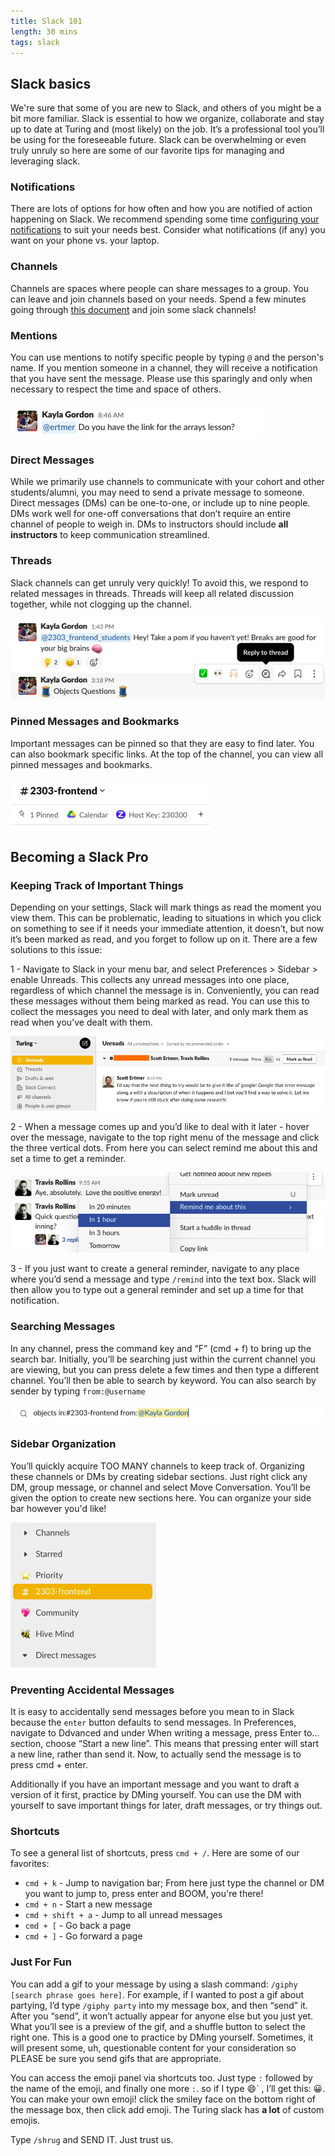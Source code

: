 ```yaml
---
title: Slack 101
length: 30 mins
tags: slack
---
```



## Slack basics

We're sure that some of you are new to Slack, and others of you might be a bit more familiar. Slack is essential to how we organize, collaborate and stay up to date at Turing and (most likely) on the job. It’s a professional tool you’ll be using for the foreseeable future. Slack can be overwhelming or even truly unruly so here are some of our favorite tips for managing and leveraging slack. 

### Notifications

There are lots of options for how often and how you are notified of action happening on Slack. We recommend spending some time [configuring your notifications](https://slack.com/help/articles/201355156-Configure-your-Slack-notifications) to suit your needs best. Consider what notifications (if any) you want on your phone vs. your laptop.

### Channels

Channels are spaces where people can share messages to a group. You can leave and join channels based on your needs. Spend a few minutes going through [this document](https://docs.google.com/document/d/1Z6KoqTbLQcudqybCvaHaivf0YNM73BjTNZWPOBuWDcU/edit) and join some slack channels!

### Mentions

You can use mentions to notify specific people by typing `@` and the person's name. If you mention someone in a channel, they will receive a notification that you have sent the message. Please use this sparingly and only when necessary to respect the time and space of others.

![mention](./assets/images/slack/mention.png)

### Direct Messages

While we primarily use channels to communicate with your cohort and other students/alumni, you may need to send a private message to someone. Direct messages (DMs) can be one-to-one, or include up to nine people. DMs work well for one-off conversations that don’t require an entire channel of people to weigh in. DMs to instructors should include **all instructors** to keep communication streamlined. 

### Threads

Slack channels can get unruly very quickly! To avoid this, we respond to related messages in threads. Threads will keep all related discussion together, while not clogging up the channel.

![thread image](./assets/images/slack/thread.png)

### Pinned Messages and Bookmarks

Important messages can be pinned so that they are easy to find later. You can also bookmark specific links. At the top of the channel, you can view all pinned messages and bookmarks.

![pinned and bookmarked](./assets/images/slack/pinned_bookmarked.png)

## Becoming a Slack Pro

### Keeping Track of Important Things

Depending on your settings, Slack will mark things as read the moment you view them. This can be problematic, leading to situations in which you click on something to see if it needs your immediate attention, it doesn’t, but now it’s been marked as read, and you forget to follow up on it. There are a few solutions to this issue:  
  
1 - Navigate to Slack in your menu bar, and select Preferences > Sidebar > enable Unreads. This collects any unread messages into one place, regardless of which channel the message is in. Conveniently, you can read these messages without them being marked as read. You can use this to collect the messages you need to deal with later, and only mark them as read when you've dealt with them.  

![unread](./assets/images/slack/unread.png)

2 - When a message comes up and you’d like to deal with it later - hover over the message, navigate to the top right menu of the message and click the three vertical dots. From here you can select remind me about this and set a time to get a reminder. 

![remind](./assets/images/slack/remind.png)

3 - If you just want to create a general reminder, navigate to any place where you’d send a message and type `/remind` into the text box. Slack will then allow you to type out a general reminder and set up a time for that notification. 

### Searching Messages

In any channel, press the command key and “F” (cmd + f) to bring up the search bar. Initially, you’ll be searching just within the current channel you are viewing, but you can press delete a few times and then type a different channel. You’ll then be able to search by keyword. You can also search by sender by typing `from:@username`

![search](./assets/images/slack/search.png)

### Sidebar Organization

You’ll quickly acquire TOO MANY channels to keep track of. Organizing these channels or DMs by creating sidebar sections. Just right click any DM, group message, or channel and select Move Conversation. You’ll be given the option to create new sections here. You can organize your side bar however you'd like!

![sidebar](./assets/images/slack/sidebar.png)

### Preventing Accidental Messages

It is easy to accidentally send messages before you mean to in Slack because the `enter` button defaults to send messages. In Preferences, navigate to Ddvanced and under When writing a message, press Enter to… section, choose “Start a new line”. This means that pressing enter will start a new line, rather than send it. Now, to actually send the message is to press cmd + enter. 

Additionally if you have an important message and you want to draft a version of it first, practice by DMing yourself. You can use the DM with yourself to save important things for later, draft messages, or try things out.

### Shortcuts 

To see a general list of shortcuts, press `cmd + /`. Here are some of our favorites: 
- `cmd + k` - Jump to navigation bar; From here just type the channel or DM you want to jump to, press enter and BOOM, you're there! 
- `cmd + n` - Start a new message
- `cmd + shift + a` - Jump to all unread messages
- `cmd + [` - Go back a page 
- `cmd + ]` - Go forward a page


### Just For Fun

You can add a gif to your message by using a slash command: `/giphy [search phrase goes here]`. For example, if I wanted to post a gif about partying, I’d type `/giphy party` into my message box, and then “send” it. After you “send”, it won’t actually appear for anyone else but you just yet. What you’ll see is a preview of the gif, and a shuffle button to select the right one. This is a good one to practice by DMing yourself. Sometimes, it will present some, uh, questionable content for your consideration so PLEASE be sure you send gifs that are appropriate. 

You can access the emoji panel via shortcuts too. Just type `:` followed by the name of the emoji, and finally one more `:`. so if I type :smile:` , I’ll get this: 😀. You can make your own emoji! click the smiley face on the bottom right of the message box, then click add emoji. The Turing slack has **a lot** of custom emojis.

Type `/shrug` and SEND IT. Just trust us.